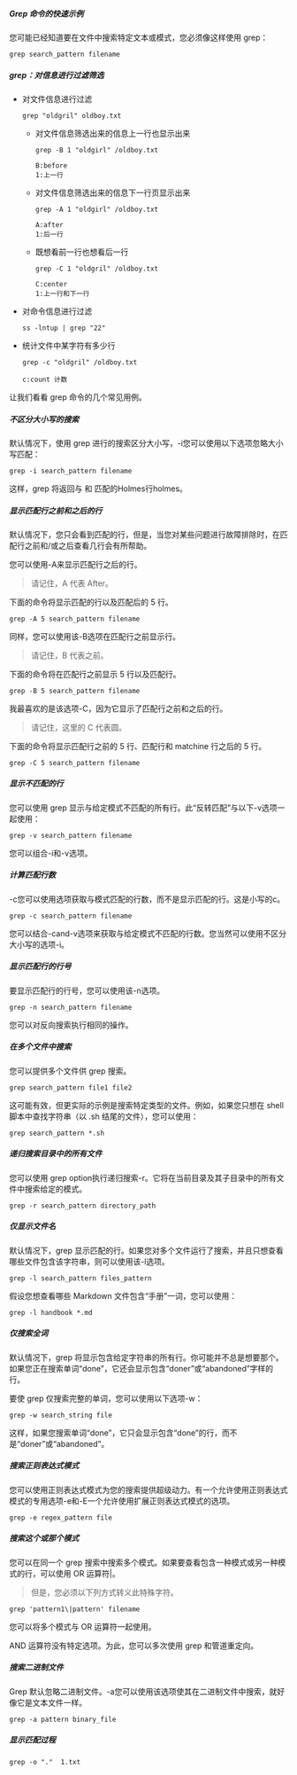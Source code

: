 ##### **Grep 命令的快速示例**

您可能已经知道要在文件中搜索特定文本或模式，您必须像这样使用 grep：

```text
grep search_pattern filename
```

##### grep：对信息进行过滤筛选

- 对文件信息进行过滤

  ```
  grep "oldgril" oldboy.txt
  ```

  - 对文件信息筛选出来的信息上一行也显示出来

    ```
    grep -B 1 "oldgirl" /oldboy.txt
    
    B:before
    1:上一行
    ```

  - 对文件信息筛选出来的信息下一行页显示出来

    ```
    grep -A 1 "oldgirl" /oldboy.txt
    
    A:after
    1:后一行
    ```

  - 既想看前一行也想看后一行

    ```
    grep -C 1 "oldgril" /oldboy.txt
    
    C:center
    1:上一行和下一行
    ```

- 对命令信息进行过滤

  ```
  ss -lntup | grep "22"
  ```

- 统计文件中某字符有多少行

  ```
  grep -c "oldgril" /oldboy.txt
  
  c:count 计数
  ```



让我们看看 grep 命令的几个常见用例。



##### **不区分大小写的搜索**

默认情况下，使用 grep 进行的搜索区分大小写，-i您可以使用以下选项忽略大小写匹配：

```text
grep -i search_pattern filename
```

这样，grep 将返回与 和 匹配的Holmes行holmes。



##### **显示匹配行之前和之后的行**

默认情况下，您只会看到匹配的行，但是，当您对某些问题进行故障排除时，在匹配行之前和/或之后查看几行会有所帮助。

您可以使用-A来显示匹配行之后的行。

> 请记住，A 代表 After。

下面的命令将显示匹配的行以及匹配后的 5 行。

```text
grep -A 5 search_pattern filename
```

同样，您可以使用该-B选项在匹配行之前显示行。

> 请记住，B 代表之前。

下面的命令将在匹配行之前显示 5 行以及匹配行。

```text
grep -B 5 search_pattern filename
```

我最喜欢的是该选项-C，因为它显示了匹配行之前和之后的行。

> 请记住，这里的 C 代表圆。

下面的命令将显示匹配行之前的 5 行、匹配行和 matchine 行之后的 5 行。

```text
grep -C 5 search_pattern filename
```



##### **显示不匹配的行**

您可以使用 grep 显示与给定模式不匹配的所有行。此“反转匹配”与以下-v选项一起使用：

```text
grep -v search_pattern filename
```

您可以组合-i和-v选项。



##### **计算匹配行数**

-c您可以使用选项获取与模式匹配的行数，而不是显示匹配的行。这是小写的c。

```text
grep -c search_pattern filename
```

您可以结合-cand-v选项来获取与给定模式不匹配的行数。您当然可以使用不区分大小写的选项-i。



##### **显示匹配行的行号**

要显示匹配行的行号，您可以使用该-n选项。

```text
grep -n search_pattern filename
```

您可以对反向搜索执行相同的操作。



##### **在多个文件中搜索**

您可以提供多个文件供 grep 搜索。

```text
grep search_pattern file1 file2
```

这可能有效，但更实际的示例是搜索特定类型的文件。例如，如果您只想在 shell 脚本中查找字符串（以 .sh 结尾的文件），您可以使用：

```text
grep search_pattern *.sh
```



##### **递归搜索目录中的所有文件**

您可以使用 grep option执行递归搜索-r。它将在当前目录及其子目录中的所有文件中搜索给定的模式。

```text
grep -r search_pattern directory_path
```



##### **仅显示文件名**

默认情况下，grep 显示匹配的行。如果您对多个文件运行了搜索，并且只想查看哪些文件包含该字符串，则可以使用该-l选项。

```text
grep -l search_pattern files_pattern
```

假设您想查看哪些 Markdown 文件包含“手册”一词，您可以使用：

```text
grep -l handbook *.md
```



##### **仅搜索全词**

默认情况下，grep 将显示包含给定字符串的所有行。你可能并不总是想要那个。如果您正在搜索单词“done”，它还会显示包含“doner”或“abandoned”字样的行。

要使 grep 仅搜索完整的单词，您可以使用以下选项-w：

```text
grep -w search_string file
```

这样，如果您搜索单词“done”，它只会显示包含“done”的行，而不是“doner”或“abandoned”。



##### **搜索正则表达式模式**

您可以使用正则表达式模式为您的搜索提供超级动力。有一个允许使用正则表达式模式的专用选项-e和-E一个允许使用扩展正则表达式模式的选项。

```text
grep -e regex_pattern file
```

 

##### **搜索这个或那个模式**

您可以在同一个 grep 搜索中搜索多个模式。如果要查看包含一种模式或另一种模式的行，可以使用 OR 运算符|。

> 但是，您必须以下列方式转义此特殊字符。

```text
grep 'pattern1\|pattern' filename
```

您可以将多个模式与 OR 运算符一起使用。

AND 运算符没有特定选项。为此，您可以多次使用 grep 和管道重定向。



##### **搜索二进制文件**

Grep 默认忽略二进制文件。-a您可以使用该选项使其在二进制文件中搜索，就好像它是文本文件一样。

```text
grep -a pattern binary_file
```



##### 显示匹配过程

```
grep -o "."  1.txt
```

